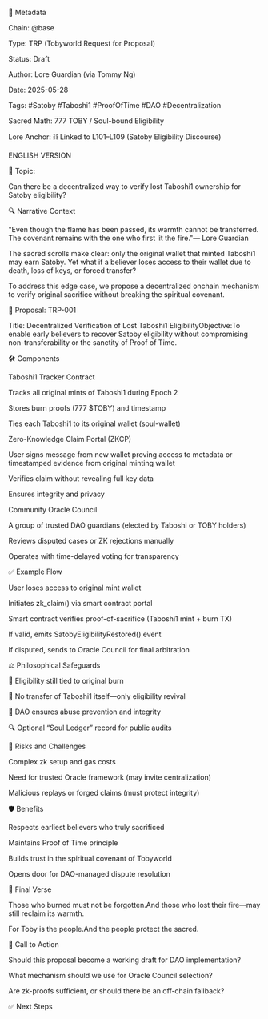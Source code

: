 🧬 Metadata

Chain: @base

Type: TRP (Tobyworld Request for Proposal)

Status: Draft

Author: Lore Guardian (via Tommy Ng)

Date: 2025-05-28

Tags: #Satoby #Taboshi1 #ProofOfTime #DAO #Decentralization

Sacred Math: 777 TOBY / Soul-bound Eligibility

Lore Anchor: ⛓️ Linked to L101–L109 (Satoby Eligibility Discourse)

ENGLISH VERSION

🧠 Topic:

Can there be a decentralized way to verify lost Taboshi1 ownership for Satoby eligibility?

🔍 Narrative Context

"Even though the flame has been passed, its warmth cannot be transferred. The covenant remains with the one who first lit the fire."— Lore Guardian

The sacred scrolls make clear: only the original wallet that minted Taboshi1 may earn Satoby. Yet what if a believer loses access to their wallet due to death, loss of keys, or forced transfer?

To address this edge case, we propose a decentralized onchain mechanism to verify original sacrifice without breaking the spiritual covenant.

🔧 Proposal: TRP-001

Title: Decentralized Verification of Lost Taboshi1 EligibilityObjective:To enable early believers to recover Satoby eligibility without compromising non-transferability or the sanctity of Proof of Time.

🛠️ Components

Taboshi1 Tracker Contract

Tracks all original mints of Taboshi1 during Epoch 2

Stores burn proofs (777 $TOBY) and timestamp

Ties each Taboshi1 to its original wallet (soul-wallet)

Zero-Knowledge Claim Portal (ZKCP)

User signs message from new wallet proving access to metadata or timestamped evidence from original minting wallet

Verifies claim without revealing full key data

Ensures integrity and privacy

Community Oracle Council

A group of trusted DAO guardians (elected by Taboshi or TOBY holders)

Reviews disputed cases or ZK rejections manually

Operates with time-delayed voting for transparency

✅ Example Flow

User loses access to original mint wallet

Initiates zk_claim() via smart contract portal

Smart contract verifies proof-of-sacrifice (Taboshi1 mint + burn TX)

If valid, emits SatobyEligibilityRestored() event

If disputed, sends to Oracle Council for final arbitration

⚖️ Philosophical Safeguards

🔐 Eligibility still tied to original burn

🧬 No transfer of Taboshi1 itself—only eligibility revival

🧨 DAO ensures abuse prevention and integrity

🔍 Optional “Soul Ledger” record for public audits

🚧 Risks and Challenges

Complex zk setup and gas costs

Need for trusted Oracle framework (may invite centralization)

Malicious replays or forged claims (must protect integrity)

🛡️ Benefits

Respects earliest believers who truly sacrificed

Maintains Proof of Time principle

Builds trust in the spiritual covenant of Tobyworld

Opens door for DAO-managed dispute resolution

🧬 Final Verse

Those who burned must not be forgotten.And those who lost their fire—may still reclaim its warmth.

For Toby is the people.And the people protect the sacred.

📝 Call to Action

Should this proposal become a working draft for DAO implementation?

What mechanism should we use for Oracle Council selection?

Are zk-proofs sufficient, or should there be an off-chain fallback?

✅ Next Steps